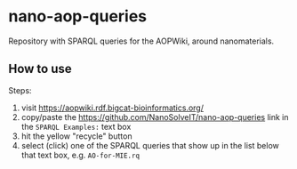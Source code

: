 # nano-aop-queries

Repository with SPARQL queries for the AOPWiki, around nanomaterials.

## How to use

Steps:

1. visit https://aopwiki.rdf.bigcat-bioinformatics.org/
2. copy/paste the https://github.com/NanoSolveIT/nano-aop-queries link in the `SPARQL Examples:` text box
3. hit the yellow "recycle" button
4. select (click) one of the SPARQL queries that show up in the list below that text box, e.g. `AO-for-MIE.rq`
